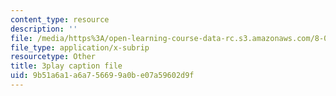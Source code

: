 ```yaml
---
content_type: resource
description: ''
file: /media/https%3A/open-learning-course-data-rc.s3.amazonaws.com/8-06-quantum-physics-iii-spring-2018/9b51a6a1a6a756699a0be07a59602d9f_R6RePgr4oBo.vtt
file_type: application/x-subrip
resourcetype: Other
title: 3play caption file
uid: 9b51a6a1-a6a7-5669-9a0b-e07a59602d9f
---
```

